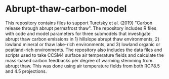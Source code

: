 # Abrupt-thaw-carbon-model
This repository contains files to support Turetsky et al. (2019) "Carbon release through abrupt permafrost thaw".  The repository includes R files with code and model parameters for three submodels that investigate abrupt thaw carbon emissions in 1) hillslope abrupt thaw environments, 2) lowland mineral or thaw lake-rich environments, and 3) lowland organic or peatland-rich environments.  The repository also includes the data files and scripts used to take CCSM4 surface air temperature fields and calculate the mass-based carbon feedbacks per degree of warming stemming from abrupt thaw.  This was done using air temperature fields from both RCP8.5 and 4.5 projections.
